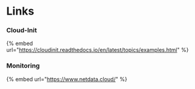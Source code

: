# Links

### Cloud-Init

{% embed url="https://cloudinit.readthedocs.io/en/latest/topics/examples.html" %}

### Monitoring

{% embed url="https://www.netdata.cloud/" %}





